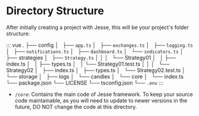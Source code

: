 # Directory Structure

After initially creating a project with Jesse, this will be your project's folder structure: 

::: vue
.
├── config
│   ├── `app.ts`
│   ├── `exchanges.ts`
│   ├── `logging.ts`
│   ├── `notifications.ts`
│   ├── `dashboard.ts`
│   └── `indicators.ts`
│  
├── strategies
│   ├── `Strategy.ts`
│   │
│   └── Strategy01
│   │   ├── index.ts
│   │   ├── types.ts
│   │   └── Strategy01.test.ts
│   │
│   └── Strategy02
│       ├── index.ts
│       ├── types.ts
│       └── Strategy02.test.ts
│ 
└── storage
│   ├── logs
│   └── candles
│   
└── core
│   
└── index.ts
└── package.json
└── LICENSE
└── tsconfig.json
└── `.env`
:::

- `/core`: Contains the main code of Jesse framework. To keep your source code maintainable, as you will need to update to newer versions in the future, DO NOT change the code at this directory. 